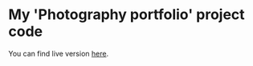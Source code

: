# My 'Photography portfolio' project code
  You can find live version [here](https://www.deimantasb.com/projects/photography-portfolio/preview/).
